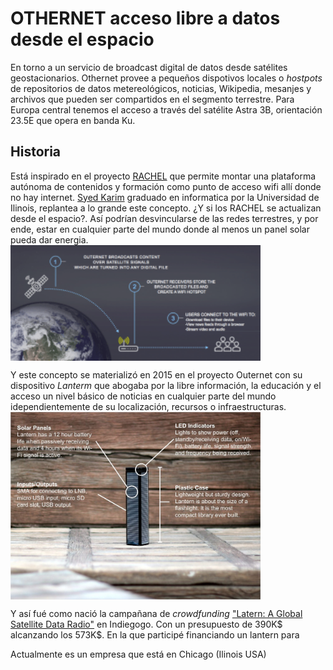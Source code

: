 # OTHERNET acceso libre a datos desde el espacio
En torno a un servicio de broadcast digital de datos desde satélites geostacionarios. Othernet provee a pequeños dispotivos locales o _hostpots_ de repositorios de datos metereológicos, noticias, Wikipedia, mesanjes y archivos que pueden ser compartidos en el segmento terrestre. 
Para Europa central tenemos el acceso a través del satélite Astra 3B, orientación 23.5E que opera en banda Ku.

## Historia
Está inspirado en el proyecto [RACHEL](https://worldpossible.org/) que permite montar una plataforma autónoma de contenidos y formación como punto de acceso wifi allí donde no hay internet. [Syed Karim](https://www.linkedin.com/in/syedkarim1/) graduado en informatica por la Universidad de Ilinois, replantea a lo grande este concepto. ¿Y si los RACHEL se actualizan desde el espacio?. Así podrían desvincularse de las redes terrestres, y por ende, estar en cualquier parte del mundo donde al menos un panel solar pueda dar energia. 
<img src="./img/outernetgraphic-300x139.png" width="400" align="center" />

Y este concepto se materializó en 2015 en el proyecto Outernet con su dispositivo _Lanterm_ que abogaba por la libre información, la educación y el acceso un nivel básico de noticias en cualquier parte del mundo idependientemente de su localización, recursos o infraestructuras. 
<img src="./img/FirstLantern.jpg" width="400" align="center" />

Y así fué como nació la campañana de _crowdfunding_ ["Latern: A Global Satellite Data Radio"](https://igg.me/at/outernet/x#/updates/all) en Indiegogo. Con un presupuesto de 390K$ alcanzando los 573K$. En la que participé financiando un lantern para 



Actualmente es un empresa que está en Chicago (Ilinois USA)
 
